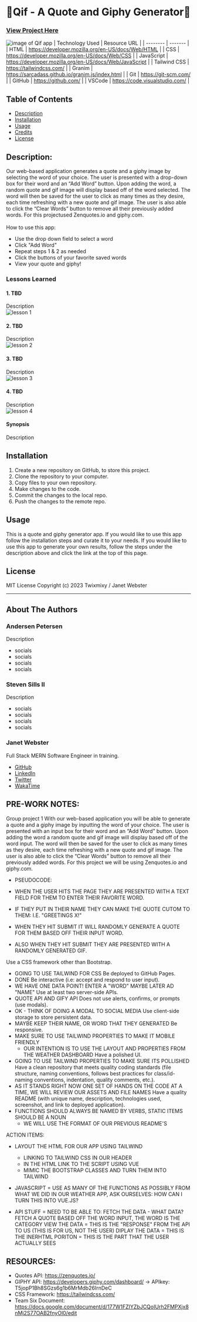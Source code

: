 # 🌈Qif - A Quote and Giphy Generator🌈
### [View Project Here](https://apixa25.github.io/Qif-Generator/ "Qif - A Quote and Giphy Generator")<br />
![image of Qif app](assets/img/projectimage.png "image of Qif app")
| Technology Used    | Resource URL |
| --------  | ------- |
| HTML      | https://developer.mozilla.org/en-US/docs/Web/HTML |
| CSS       | https://developer.mozilla.org/en-US/docs/Web/CSS |
| JavaScript | https://developer.mozilla.org/en-US/docs/Web/JavaScript |
| Tailwind CSS | https://tailwindcss.com/ |
| Granim | https://sarcadass.github.io/granim.js/index.html |
| Git       | https://git-scm.com/ |
| GitHub     | https://github.com/ |
| VSCode    | https://code.visualstudio.com/ |


## Table of Contents

* [Description](#description)
* [Installation](#installation)
* [Usage](#usage)
* [Credits](#credits)
* [License](#license)

## Description:
Our web-based application generates a quote and a giphy image by selecting the word of your choice. The user is presented with a drop-down box for their word and an “Add Word” button. Upon adding the word, a random quote and gif image will display based off of the word selected. The word will then be saved for the user to click as many times as they desire, each time refreshing with a new quote and gif image. The user is also able to click the “Clear Words” button to remove all their previously added words. For this projectused Zenquotes.io and giphy.com.<br />
<br />
How to use this app:

* Use the drop down field to select a word
* Click "Add Word"
* Repeat steps 1 & 2 as needed
* Click the buttons of your favorite saved words
* View your quote and giphy!

### Lessons Learned

#### 1. TBD
Description
<br />
![lesson 1](assets/img/lesson1.png)

#### 2. TBD
Description
<br />
![lesson 2](assets/img/lesson2.png)

#### 3. TBD
Description
<br />
![lesson 3](assets/img/lesson3.png)

#### 4. TBD
Description
<br />
![lesson 4](assets/img/lesson4.png)

#### Synopsis
Description

## Installation

1. Create a new repository on GitHub, to store this project.
2. Clone the repository to your computer.
3. Copy files to your own repository.
4. Make changes to the code.
5. Commit the changes to the local repo.
6. Push the changes to the remote repo.

## Usage

This is a quote and giphy generator app. If you would like to use this app follow the installation steps and curate it to your needs. If you would like to use this app to generate your own results, follow the steps under the description above and click the link at the top of this page.

## License

MIT License
Copyright (c) 2023 Twixmixy / Janet Webster

<hr />

## About The Authors
### Andersen Petersen
Description
- socials
- socials
- socials
- socials

### Steven Sills II
Description
- socials
- socials
- socials
- socials

### Janet Webster
Full Stack MERN Software Engineer in training.

- [GitHub](https://github.com/TwixmixyJanet/)
- [LinkedIn](https://www.linkedin.com/in/twixmixy/)
- [Twitter](https://twitter.com/Twixmixy)
- [WakaTime](https://wakatime.com/@Twixmixy)


<!-- Information below is to be deleted before turning in the homework. It is currently here for reference. -->

## PRE-WORK NOTES:
Group project 1
With our web-based application you will be able to generate a quote and a giphy image by inputting the word of your choice. The user is presented with an input box for their word and an “Add Word” button. Upon adding the word a random quote and gif image will display based off of the word input. The word will then be saved for the user to click as many times as they desire, each time refreshing with a new quote and gif image. The user is also able to click the “Clear Words” button to remove all their previously added words. For this project we will be using Zenquotes.io and giphy.com.

- PSEUDOCODE:

- WHEN THE USER HITS THE PAGE THEY ARE PRESENTED WITH A TEXT FIELD FOR THEM TO ENTER THEIR FAVORITE WORD.
- IF THEY PUT IN THEIR NAME THEY CAN MAKE THE QUOTE CUTOM TO THEM: I.E. "GREETINGS X!"
- WHEN THEY HIT SUBMIT IT WILL RANDOMLY GENERATE A QUOTE FOR THEM BASED OFF THEIR INPUT WORD.
- ALSO WHEN THEY HIT SUBMIT THEY ARE PRESENTED WITH A RANDOMLY GENERATED GIF.

Use a CSS framework other than Bootstrap.

- GOING TO USE TAILWIND FOR CSS
  Be deployed to GitHub Pages.
- DONE
  Be interactive (i.e: accept and respond to user input).
- WE HAVE ONE DATA POINT! ENTER A "WORD" MAYBE LATER AD "NAME"
  Use at least two server-side APIs.
- QUOTE API AND GIFY API
  Does not use alerts, confirms, or prompts (use modals).
- OK - THINK OF DOING A MODAL TO SOCIAL MEDIA
  Use client-side storage to store persistent data.
- MAYBE KEEP THEIR NAME, OR WORD THAT THEY GENERATED
  Be responsive.
- MAKE SURE TO USE TAILWIND PROPERTIES TO MAKE IT MOBILE FRIENDLY
  - OUR INTENTION IS TO USE THE LAYOUT AND PROPERTIES FROM THE WEATHER DASHBOARD
    Have a polished UI.
- GOING TO USE TAILWIND PROPERTIES TO MAKE SURE ITS POLLISHED
  Have a clean repository that meets quality coding standards (file structure, naming conventions, follows best practices for class/id-naming conventions, indentation, quality comments, etc.).
- AS IT STANDS RIGHT NOW ONE SET OF HANDS ON THE CODE AT A TIME, WE WILL REVIEW OUR ASSETS AND FILE NAMES
  Have a quality README (with unique name, description, technologies used, screenshot, and link to deployed application).
- FUNCTIONS SHOULD ALWAYS BE NAMED BY VERBS, STATIC ITEMS SHOULD BE A NOUN
  - WE WILL USE THE FORMAT OF OUR PREVIOUS README'S

ACTION ITEMS:

- LAYOUT THE HTML FOR OUR APP USING TAILWIND

  - LINKING TO TAILWIND CSS IN OUR HEADER
  - IN THE HTML LINK TO THE SCRIPT USING VUE
  - MIMIC THE BOOTSTRAP CLASSES AND TURN THEM INTO TAILWIND

- JAVASCRIPT = USE AS MANY OF THE FUNCTIONS AS POSSIBLY FROM WHAT WE DID IN OUR WEATHER APP,
  ASK OURSELVES: HOW CAN I TURN THIS INTO VUE.JS?

- API STUFF = NEED TO BE ABLE TO:
  FETCH THE DATA - WHAT DATA? FETCH A QUOTE BASED OFF THE WORD INPUT, THE WORD IS THE CATEGORY
  VIEW THE DATA = THIS IS THE "RESPONSE" FROM THE API TO US (THIS IS FOR US, NOT THE USER)
  DIPLAY THE DATA = THIS IS THE INERHTML PORITON = THIS IS THE PART THAT THE USER ACTUALLY SEES

## RESOURCES:

- Quotes API: https://zenquotes.io/
- GIPHY API: https://developers.giphy.com/dashboard/ -> APIkey: T5jopP1Bh8SGzs6g1b6MrMdb26IrnDeC
- CSS Framework: https://tailwindcss.com/
- Team Six Document: https://docs.google.com/document/d/177W1FZIYZbJCQoIUrh2FMPXjx8nMj2S77OAB2fnyOl0/edit
